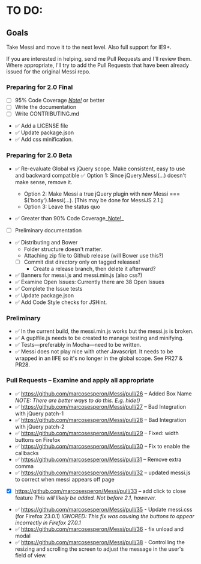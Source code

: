 TO DO:
======

Goals
-----

Take Messi and move it to the next level.  Also full support for IE9+.

If you are interested in helping, send me Pull Requests and I'll
review them.  Where appropriate, I'll try to add the Pull Requests
that have been already issued for the original Messi repo.

### Preparing for 2.0 Final
* [ ] 95% Code Coverage _[Note!](https://github.com/MessiJS/MessiJS#coveralls)_ or better
* [ ] Write the documentation
* [ ] Write CONTRIBUTING.md
* :white_check_mark: Add a LICENSE file
* :white_check_mark: Update package.json
* :white_check_mark: Add css minification.

### Preparing for 2.0 Beta
* :white_check_mark: Re-evaluate Global vs jQuery scope. Make consistent, easy to use and backward compatible
    :white_check_mark: Option 1: Since jQuery.Messi(...) doesn't make sense, remove it.
    - Option 2: Make Messi a true jQuery plugin with new Messi === $('body').Messi(...). [This may be done for MessiJS 2.1.]
    - Option 3: Leave the status quo

* :white_check_mark: Greater than 90% Code Coverage_[Note!](https://github.com/MessiJS/MessiJS#coveralls)_
* [ ] Preliminary documentation
* :white_check_mark: Distributing and Bower
    - Folder structure doesn't matter.
    - Attaching zip file to Github release (will Bower use this?)
    - [ ] Commit dist directory only on tagged releases!
        + Create a release branch, then delete it afterward?
* :white_check_mark: Banners for messi.js and messi.min.js (also css?)
* :white_check_mark: Examine Open Issues: Currently there are 38 Open Issues
* :white_check_mark: Complete the Issue tests
* :white_check_mark: Update package.json
* :white_check_mark: Add Code Style checks for JSHint.

### Preliminary
* :white_check_mark: In the current build, the messi.min.js works but the messi.js is broken.
* :white_check_mark: A guplfile.js needs to be created to manage testing and minifying.
* :white_check_mark: Tests—preferably in Mocha—need to be written.
* :white_check_mark: Messi does not play nice with other Javascript.  It needs to be wrapped in an IIFE so it's no longer in the global scope. See PR27 & PR28. 

### Pull Requests – Examine and apply all appropriate 
* :white_check_mark: https://github.com/marcosesperon/Messi/pull/26 – Added Box Name _NOTE: There are better ways to do this. E.g. hide()_
* :white_check_mark: https://github.com/marcosesperon/Messi/pull/27 – Bad Integration with jQuery patch-1
* :white_check_mark: https://github.com/marcosesperon/Messi/pull/28 – Bad Integration with jQuery patch-2
* :white_check_mark: https://github.com/marcosesperon/Messi/pull/29 – Fixed: width buttons on Firefox
* :white_check_mark: https://github.com/marcosesperon/Messi/pull/30 – Fix to enable the callbacks
* :white_check_mark: https://github.com/marcosesperon/Messi/pull/31 – Remove extra comma
* :white_check_mark: https://github.com/marcosesperon/Messi/pull/32 – updated messi.js to correct when messi appears off page
* [x] https://github.com/marcosesperon/Messi/pull/33 – add click to close feature _This will likely be added. Not before 2.1, however._
* :white_check_mark: https://github.com/marcosesperon/Messi/pull/35 - Update messi.css (for Firefox 23.0.1) _IGNORED: This fix was causing the buttons to appear incorrectly in Firefox 27.0.1_
* :white_check_mark: https://github.com/marcosesperon/Messi/pull/36 - fix unload and modal
* :white_check_mark: https://github.com/marcosesperon/Messi/pull/38 - Controlling the resizing and scrolling the screen to adjust the message in the user's field of view.
